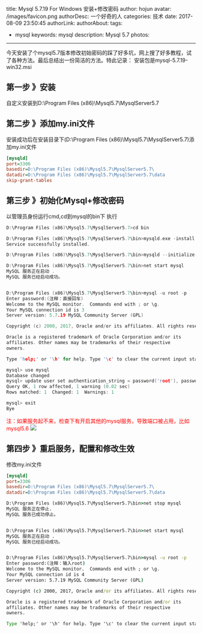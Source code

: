 title: Mysql 5.7.19 For Windows 安装+修改密码
author: hojun
avatar: /images/favicon.png
authorDesc: 一个好奇的人
categories: 技术
date: 2017-08-09 23:50:45
authorLink:
authorAbout:
tags:
 - mysql
keywords: mysql
description: Mysql 5.7
photos:
---
今天安装了个mysql5.7版本修改初始密码的踩了好多坑，网上搜了好多教程，试了各种方法。最后总结出一份简洁的方法。特此记录：
安装包是mysql-5.7.19-win32.msi
## **第一步 》安装**
自定义安装到D:\Program Files (x86)\Mysql5.7\MysqlServer5.7
## **第二步 》添加my.ini文件**
安装成功后在安装目录下(D:\Program Files (x86)\Mysql5.7\MysqlServer5.7)添加my.ini文件
```ini
[mysqld]
port=3306
basedir=D:\Program Files (x86)\Mysql5.7\MysqlServer5.7\
datadir=D:\Program Files (x86)\Mysql5.7\MysqlServer5.7\data
skip-grant-tables
```
## **第三步 》初始化Mysql+修改密码**
以管理员身份运行cmd,cd到mysql的bin下
执行
```c
D:\Program Files (x86)\Mysql5.7\MysqlServer5.7>cd bin

D:\Program Files (x86)\Mysql5.7\MysqlServer5.7\bin>mysqld.exe -install
Service successfully installed.

D:\Program Files (x86)\Mysql5.7\MysqlServer5.7\bin>mysqld --initialize-insecure

D:\Program Files (x86)\Mysql5.7\MysqlServer5.7\bin>net start mysql
MySQL 服务正在启动 .
MySQL 服务已经启动成功。


D:\Program Files (x86)\Mysql5.7\MysqlServer5.7\bin>mysql -u root -p
Enter password:(注释：直接回车)
Welcome to the MySQL monitor.  Commands end with ; or \g.
Your MySQL connection id is 3
Server version: 5.7.19 MySQL Community Server (GPL)

Copyright (c) 2000, 2017, Oracle and/or its affiliates. All rights reserved.

Oracle is a registered trademark of Oracle Corporation and/or its
affiliates. Other names may be trademarks of their respective
owners.

Type 'help;' or '\h' for help. Type '\c' to clear the current input statement.

mysql> use mysql
Database changed
mysql> update user set authentication_string = password('root'), password_expired = 'N', password_last_changed = now() where user = 'root';
Query OK, 1 row affected, 1 warning (0.02 sec)
Rows matched: 1  Changed: 1  Warnings: 1

mysql> exit
Bye
```
<font color="red">注：如果服务起不来，检查下有开启其他的mysql服务，导致端口被占用，比如mysql5.6</font>
![](http://wx4.sinaimg.cn/large/006bYVyvgy1fpkrw2fwptj30ox0e9dik.jpg)
## **第四步 》重启服务，配置和修改生效**
修改my.ini文件
```ini
[mysqld]
port=3306
basedir=D:\Program Files (x86)\Mysql5.7\MysqlServer5.7\
datadir=D:\Program Files (x86)\Mysql5.7\MysqlServer5.7\data
```
```cmd
D:\Program Files (x86)\Mysql5.7\MysqlServer5.7\bin>net stop mysql
MySQL 服务正在停止.
MySQL 服务已成功停止。


D:\Program Files (x86)\Mysql5.7\MysqlServer5.7\bin>net start mysql
MySQL 服务正在启动 .
MySQL 服务已经启动成功。


D:\Program Files (x86)\Mysql5.7\MysqlServer5.7\bin>mysql -u root -p
Enter password:(注释：输入root)
Welcome to the MySQL monitor.  Commands end with ; or \g.
Your MySQL connection id is 4
Server version: 5.7.19 MySQL Community Server (GPL)

Copyright (c) 2000, 2017, Oracle and/or its affiliates. All rights reserved.

Oracle is a registered trademark of Oracle Corporation and/or its
affiliates. Other names may be trademarks of their respective
owners.

Type 'help;' or '\h' for help. Type '\c' to clear the current input statement.
```